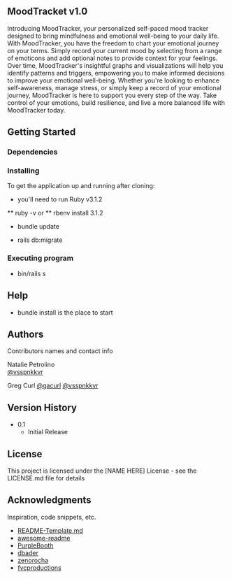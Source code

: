 ## MoodTracket v1.0

Introducing MoodTracker, your personalized self-paced mood tracker designed to bring mindfulness and emotional well-being to your daily life. With MoodTracker, you have the freedom to chart your emotional journey on your terms. Simply record your current mood by selecting from a range of emoticons and add optional notes to provide context for your feelings. Over time, MoodTracker's insightful graphs and visualizations will help you identify patterns and triggers, empowering you to make informed decisions to improve your emotional well-being. Whether you're looking to enhance self-awareness, manage stress, or simply keep a record of your emotional journey, MoodTracker is here to support you every step of the way. Take control of your emotions, build resilience, and live a more balanced life with MoodTracker today.

## Getting Started

### Dependencies

### Installing
To get the application up and running after cloning:

* you'll need to run Ruby v3.1.2

** ruby -v
or
** rbenv install 3.1.2

* bundle update

* rails db:migrate


### Executing program

* bin/rails s

## Help
* bundle install is the place to start

## Authors

Contributors names and contact info

Natalie Petrolino  
[@vsspnkkvr](https://github.com/vsspnkkvr)

Greg Curl
[@gacurl](https://github.com/gacurl)
[@vsspnkkvr](https://twitter.com/GregCurl2)

## Version History
* 0.1
    * Initial Release

## License

This project is licensed under the [NAME HERE] License - see the LICENSE.md file for details

## Acknowledgments

Inspiration, code snippets, etc.
* [README-Template.md](https://gist.github.com/DomPizzie/7a5ff55ffa9081f2de27c315f5018afc)
* [awesome-readme](https://github.com/matiassingers/awesome-readme)
* [PurpleBooth](https://gist.github.com/PurpleBooth/109311bb0361f32d87a2)
* [dbader](https://github.com/dbader/readme-template)
* [zenorocha](https://gist.github.com/zenorocha/4526327)
* [fvcproductions](https://gist.github.com/fvcproductions/1bfc2d4aecb01a834b46)

